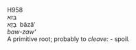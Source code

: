 <body>
  <p>H958<br>  בּזא  <br> בָּזָא  ‎  bâzâ‘  <br><i>baw-zaw‘ </i><br>A primitive root; probably to <i>cleave: - </i>spoil.<br></p>
 </body>